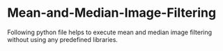 # Mean-and-Median-Image-Filtering
Following python file helps to execute mean and median image filtering without using any predefined libraries.

